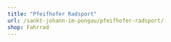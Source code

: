 ```yaml
---
title: "Pfeifhofer Radsport"
url: /sankt-johann-im-pongau/pfeifhofer-radsport/
shop: Fahrrad
---
```

